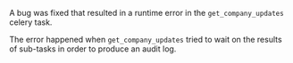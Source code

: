 A bug was fixed that resulted in a runtime error in the `get_company_updates` celery task.

The error happened when `get_company_updates` tried to wait on the results of sub-tasks in order to produce an audit log.
